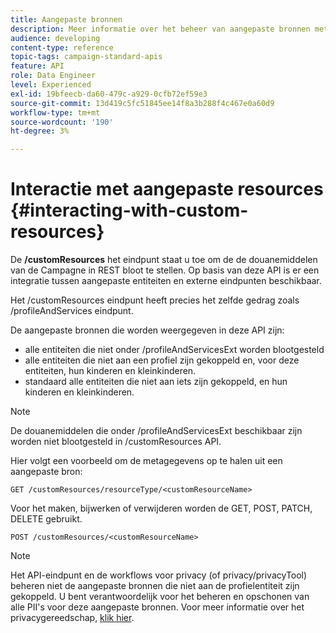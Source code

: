 ```yaml
---
title: Aangepaste bronnen
description: Meer informatie over het beheer van aangepaste bronnen met API's/
audience: developing
content-type: reference
topic-tags: campaign-standard-apis
feature: API
role: Data Engineer
level: Experienced
exl-id: 19bfeecb-da60-479c-a929-0cfb72ef59e3
source-git-commit: 13d419c5fc51845ee14f8a3b288f4c467e0a60d9
workflow-type: tm+mt
source-wordcount: '190'
ht-degree: 3%

---
```


# Interactie met aangepaste resources {#interacting-with-custom-resources}

De **/customResources** het eindpunt staat u toe om de de douanemiddelen van de Campagne in REST bloot te stellen. Op basis van deze API is er een integratie tussen aangepaste entiteiten en externe eindpunten beschikbaar.

Het /customResources eindpunt heeft precies het zelfde gedrag zoals /profileAndServices eindpunt.

De aangepaste bronnen die worden weergegeven in deze API zijn:

* alle entiteiten die niet onder /profileAndServicesExt worden blootgesteld
* alle entiteiten die niet aan een profiel zijn gekoppeld en, voor deze entiteiten, hun kinderen en kleinkinderen.
* standaard alle entiteiten die niet aan iets zijn gekoppeld, en hun kinderen en kleinkinderen.

>[!NOTE]
>De douanemiddelen die onder /profileAndServicesExt beschikbaar zijn worden niet blootgesteld in /customResources API.


Hier volgt een voorbeeld om de metagegevens op te halen uit een aangepaste bron:

```
GET /customResources/resourceType/<customResourceName>
```

Voor het maken, bijwerken of verwijderen worden de GET, POST, PATCH, DELETE gebruikt.

```
POST /customResources/<customResourceName>
```

>[!NOTE]
>Het API-eindpunt en de workflows voor privacy (of privacy/privacyTool) beheren niet de aangepaste bronnen die niet aan de profielentiteit zijn gekoppeld.
>U bent verantwoordelijk voor het beheren en opschonen van alle PII&#39;s voor deze aangepaste bronnen. Voor meer informatie over het privacygereedschap, [klik hier](../../api/using/creating-a-privacy-request.md).
